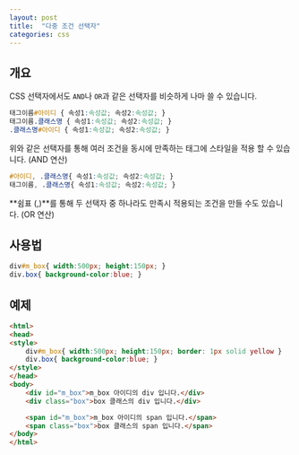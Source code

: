 ```yaml
---
layout: post
title:  "다중 조건 선택자"
categories: css
---
```


## 개요
CSS 선택자에서도 `AND`나 `OR`과 같은 선택자를 비슷하게 나마 쓸 수 있습니다.

```css
태그이름#아이디 { 속성1:속성값; 속성2:속성값; } 
태그이름.클래스명 { 속성1:속성값; 속성2:속성값; }
.클래스명#아이디 { 속성1:속성값; 속성2:속성값; }
```

위와 같은 선택자를 통해 여러 조건을 동시에 만족하는 태그에 스타일을 적용 할 수 있습니다. (AND 연산)  


```css
#아이디, .클래스명{ 속성1:속성값; 속성2:속성값; } 
태그이름, .클래스명{ 속성1:속성값; 속성2:속성값; } 
```
**쉼표 (,)**를 통해 두 선택자 중 하나라도 만족시 적용되는 조건을 만들 수도 있습니다. (OR 연산)


## 사용법
```css
div#m_box{ width:500px; height:150px; }
div.box{ background-color:blue; }
```


## 예제
```html
<html>
<head>
<style>
	div#m_box{ width:500px; height:150px; border: 1px solid yellow }
	div.box{ background-color:blue; }
</style>
</head>
<body>
	<div id="m_box">m_box 아이디의 div 입니다.</div>
	<div class="box">box 클래스의 div 입니다.</div>

	<span id="m_box">m_box 아이디의 span 입니다.</span>
	<span class="box">box 클래스의 span 입니다.</span>
</body>
</html>
```